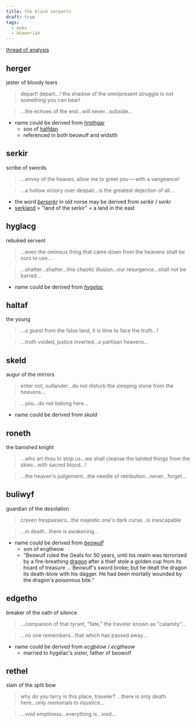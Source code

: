 ```yaml
---
title: the black serpents
draft: true
tags:
  - mobs
  - khaenriah
---
```


[thread of analysis](https://twitter.com/khaenrian/status/1509465162792722432?s=20&t=mr4LFKZosba9Fgq4BNhHgw)

## herger
jester of bloody tears
> depart! depart...! the shadow of the omnipresent struggle is not something you can bear!

> ...the echoes of the end...will never...subside...

- name could be derived from [hrothgar](https://en.wikipedia.org/wiki/Hrothgar)
	- son of [halfdan](https://en.wikipedia.org/wiki/Halfdan)
	- referenced in both beowulf and widsith

## serkir
scribe of swords
> ...envoy of the heaves, allow me to greet you — with a vengeance!

> ...a hollow victory over despair...is the greatest dejection of all...

- the word [*berserkr*](https://www.wordsense.eu/berserkr/#Old_Norse) in old norse may be derived from *serkir* / *serkr* 
- [serkland](https://en.wikipedia.org/wiki/Serkland) = "land of the serkir" = a land in the east

## hyglacg
rebuked servent
> ...even the ominous thing that came down from the heavens shall be ours to use...

> ...shatter...shatter...this chaotic illusion...our resurgence...shall not be barred...

- name could be derived from [*hygelac*](https://en.wikipedia.org/wiki/Hygelac)

## haltaf
the young
> ...o guest from the false land, it is time to face the truth...!

> ...truth voided, justice inverted...o partisan heavens...

## skeld
augur of the mirrors
> enter not, outlander...do not disturb the sleeping stone from the heavens...

> ...you...do not belong here...

- name could be derived from *skuld* 

## roneth
the banished knight
> ...who art thou to stop us...we shall cleanse the tainted things from the skies...with sacred blood...!

> ...the heaven's judgement...the needle of retribution...never...forget...

## buliwyf
guardian of the desolation
> craven trespassers...the majestic one's dark curse...is inescapable

> ...in death...there is awakening...

- name could be derived from [*beowulf*](https://en.wikipedia.org/wiki/Beowulf_(hero))
	- son of ecgtheow
	- "Beowulf ruled the Geats for 50 years, until his realm was terrorized by a fire-breathing [dragon](https://en.wikipedia.org/wiki/The_Dragon_(Beowulf) "The Dragon (Beowulf)") after a thief stole a golden cup from its hoard of treasure ... Beowulf's sword broke; but he dealt the dragon its death-blow with his dagger. He had been mortally wounded by the dragon's poisonous bite."

## edgetho
breaker of the oath of silence
> ...companion of that tyrant, "fate," the traveler known as "calamity"...

> ...no one remembers...that which has passed away...

- name could be derived from *ecgþēow* / *ecgtheow* 
	- married to hygelac's sister, father of beowolf

## rethel
slain of the split bow
> why do you tarry in this place, traveler? ...there is only death here...only memorials to injustice...

> ...void emptiness...everything is...void...